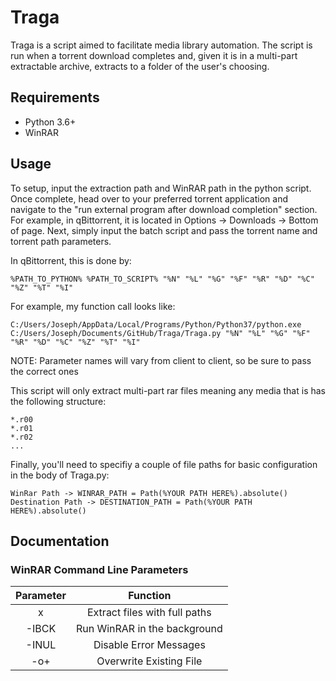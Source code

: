# Traga

Traga is a script aimed to facilitate media library automation. The script is run when a torrent download completes and, given it is in a multi-part extractable archive, extracts to a folder of the user's choosing.

## Requirements

- Python 3.6+
- WinRAR

## Usage

To setup, input the extraction path and WinRAR path in the python script. Once complete, head over to your preferred torrent application and navigate to the "run external program after download completion" section. For example, in qBittorrent, it is located in Options -> Downloads -> Bottom of page. Next, simply input the batch script and pass the torrent name and torrent path parameters.

In qBittorrent, this is done by:

    %PATH_TO_PYTHON% %PATH_TO_SCRIPT% "%N" "%L" "%G" "%F" "%R" "%D" "%C" "%Z" "%T" "%I"

For example, my function call looks like:

    C:/Users/Joseph/AppData/Local/Programs/Python/Python37/python.exe C:/Users/Joseph/Documents/GitHub/Traga/Traga.py "%N" "%L" "%G" "%F" "%R" "%D" "%C" "%Z" "%T" "%I"

NOTE: Parameter names will vary from client to client, so be sure to pass the correct ones

This script will only extract multi-part rar files meaning any media that is has the following structure:

    *.r00
    *.r01
    *.r02
    ...

Finally, you'll need to specifiy a couple of file paths for basic configuration in the body of Traga.py:
	
	WinRar Path -> WINRAR_PATH = Path(%YOUR PATH HERE%).absolute()
	Destination Path -> DESTINATION_PATH = Path(%YOUR PATH HERE%).absolute()


## Documentation

### WinRAR Command Line Parameters

| Parameter |            Function           |
|:---------:|:-----------------------------:|
|     x     | Extract files with full paths |
|   -IBCK   |  Run WinRAR in the background |
|   -INUL   |     Disable Error Messages    |
|    -o+    |    Overwrite Existing File    |